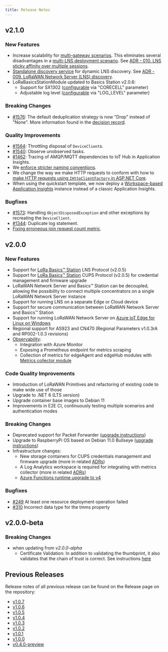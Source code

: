 ```yaml
---
title: Release Notes
---
```


## v2.1.0

### New Features

- Increase scalability for [multi-gateway scenarios](./user-guide/scalability.md).
  This eliminates several disadvantages in a [multi-LNS deployment scenario](./user-guide/deployment-scenarios.md).
  See [ADR - 010. LNS sticky affinity over multiple sessions](./adr/010_lns_affinity.md).
- [Standalone discovery service](./user-guide/lns-discovery.md) for dynamic LNS discovery.
  See [ADR - 009. LoRaWAN Network Server (LNS) discovery](./adr/009_discovery.md).
- LoRaBasicsStationModule updated to Basics Station v2.0.6:
  - Support for SX1302 ([configurable](./user-guide/station-module-configuration.md) via "CORECELL" parameter)
  - Adjustable log level ([configurable](./user-guide/station-module-configuration.md) via "LOG_LEVEL" parameter)

### Breaking Changes

- [#1576](https://github.com/Azure/iotedge-lorawan-starterkit/issues/1576): The default deduplication strategy is now "Drop" instead of "None". More information found in the [decision record](./adr/007_message_deduplication.md).

### Quality Improvements

- [#1564](https://github.com/Azure/iotedge-lorawan-starterkit/issues/1564): Throttling disposal of `DeviceClient`s.
- [#1540](https://github.com/Azure/iotedge-lorawan-starterkit/issues/1540): Observe unobserved tasks.
- [#1462](https://github.com/Azure/iotedge-lorawan-starterkit/issues/1462): Tracing of AMQP/MQTT dependencies to IoT Hub in Application Insights.
- We [enforce stricter naming conventions](https://github.com/Azure/iotedge-lorawan-starterkit/pull/1485).
- We change the way we make HTTP requests to conform with how to [make HTTP requests using `IHttpClientFactory` in ASP.NET Core](https://docs.microsoft.com/en-us/aspnet/core/fundamentals/http-requests?view=aspnetcore-6.0).
- When using the quickstart template, we now deploy a [Workspace-based Application Insights](https://docs.microsoft.com/en-us/azure/azure-monitor/app/create-workspace-resource) instance instead of a classic Application Insights.

### Bugfixes

- [#1573](https://github.com/Azure/iotedge-lorawan-starterkit/issues/1573): Handling `ObjectDisposedException` and other exceptions by recreating the `DeviceClient`.
- [#1344](https://github.com/Azure/iotedge-lorawan-starterkit/issues/1344): Duplicate log statement.
- [Fixing erroneous join request count metric](https://github.com/Azure/iotedge-lorawan-starterkit/pull/1465).

## v2.0.0

### New Features

- Support for [LoRa Basics™ Station](https://github.com/lorabasics/basicstation)
LNS Protocol (v2.0.5)
- Support for [LoRa Basics™ Station](https://github.com/lorabasics/basicstation)
CUPS Protocol (v2.0.5) for credential management and firmware upgrade
- LoRaWAN Network Server and Basics™ Station can be decoupled, allowing the
possibility to connect multiple concentrators on a single LoRaWAN Network Server
instance
- Support for running LNS on a separate Edge or Cloud device
- Support for secure communication between LoRaWAN Network Server and Basics™
Station
- Support for running LoRaWAN Network Server on [Azure IoT Edge for Linux on
Windows](https://docs.microsoft.com/en-us/azure/iot-edge/iot-edge-for-linux-on-windows?view=iotedge-2018-06)
- Regional support for AS923 and CN470 (Regional Parameters v1.0.3rA and
RP002-1.0.3 revisions)
- [Observability](./user-guide/observability.md):
  - Integration with Azure Monitor
  - Exposing a Prometheus endpoint for metrics scraping
  - Collection of metrics for edgeAgent and edgeHub modules with [Metrics collector module](https://docs.microsoft.com/en-us/azure/iot-edge/how-to-collect-and-transport-metrics?view=iotedge-2020-11&tabs=iothub)

### Code Quality Improvements

- Introduction of LoRaWAN Primitives and refactoring of existing code to make
wide use of those
- Upgrade to .NET 6 (LTS version)
- Upgrade container base images to Debian 11
- Improvements in E2E CI, continuously testing multiple scenarios and
authentication modes

### Breaking Changes

- Deprecated support for Packet Forwarder ([upgrade instructions](user-guide/pkt-fwd-to-station.md))
- Upgrade to RaspberryPi OS based on Debian 11.0 Bullseye ([upgrade instructions](user-guide/upgrade.md#upgrading-to-raspberry-pi-os-bullseye))
- Infrastructure changes:
  - New storage containers for CUPS credentials management and firmware upgrade
  (more in related [ADRs](adr/008_cups_firmware_upgrade.md))
  - A Log Analytics workspace is required for integrating with metrics collector
  (more in related [ADRs](adr/005_observability.md))
  - [Azure Functions runtime upgrade to v4](user-guide/upgrade.md/#azure-functions)

### Bugfixes

- [#249](https://github.com/Azure/iotedge-lorawan-starterkit/issues/249)
At least one resource deployment operation failed
- [#310](https://github.com/Azure/iotedge-lorawan-starterkit/issues/310)
Incorrect data type for the tmms property

## v2.0.0-beta

### Breaking Changes

- when updating from *v2.0.0-alpha*
  - Certificate Validation: In addition to validating the thumbprint, it also
  validates that the chain of trust is correct. See instructions [here](user-guide/station-authentication-modes.md#changing-client-certificate-mode-in-lorawan-network-server-module-and-trusting-certificate-chain)

## Previous Releases

Release notes of all previous release can be found on the Release page on the repository:

- [v1.0.7](https://github.com/Azure/iotedge-lorawan-starterkit/releases/tag/v1.0.7)
- [v1.0.6](https://github.com/Azure/iotedge-lorawan-starterkit/releases/tag/v1.0.6)
- [v1.0.5](https://github.com/Azure/iotedge-lorawan-starterkit/releases/tag/v1.0.5)
- [v1.0.4](https://github.com/Azure/iotedge-lorawan-starterkit/releases/tag/v1.0.4)
- [v1.0.3](https://github.com/Azure/iotedge-lorawan-starterkit/releases/tag/v1.0.3)
- [v1.0.2](https://github.com/Azure/iotedge-lorawan-starterkit/releases/tag/v1.0.2)
- [v1.0.1](https://github.com/Azure/iotedge-lorawan-starterkit/releases/tag/v1.0.1)
- [v1.0.0](https://github.com/Azure/iotedge-lorawan-starterkit/releases/tag/v1.0.0)
- [v0.4.0-preview](https://github.com/Azure/iotedge-lorawan-starterkit/releases/tag/v0.4.0-preview)
